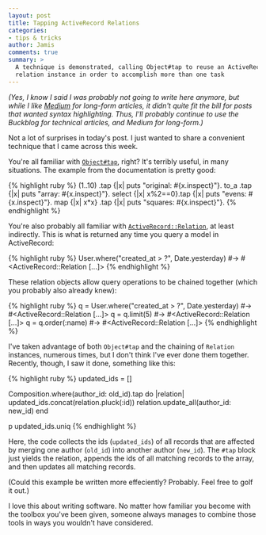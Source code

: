 ```yaml
---
layout: post
title: Tapping ActiveRecord Relations
categories:
- tips & tricks
author: Jamis
comments: true
summary: >
  A technique is demonstrated, calling Object#tap to reuse an ActiveRecord
  relation instance in order to accomplish more than one task
---
```


*(Yes, I know I said I was probably not going to write here anymore, but while I like [Medium](http://medium.com) for long-form articles, it didn't quite fit the bill for posts that wanted syntax highlighting. Thus, I'll probably continue to use the Buckblog for technical articles, and Medium for long-form.)*

Not a lot of surprises in today's post. I just wanted to share a convenient technique that I came across this week.

You're all familiar with [`Object#tap`](http://ruby-doc.org/core-2.3.0/Object.html#method-i-tap), right? It's terribly useful, in many situations. The example from the documentation is pretty good:

{% highlight ruby %}
(1..10)              .tap {|x| puts "original: #{x.inspect}"}.
  to_a               .tap {|x| puts "array:    #{x.inspect}"}.
  select {|x| x%2==0}.tap {|x| puts "evens:    #{x.inspect}"}.
  map    {|x| x*x}   .tap {|x| puts "squares:  #{x.inspect}"}.
{% endhighlight %}

You're also probably all familiar with [`ActiveRecord::Relation`](http://api.rubyonrails.org/classes/ActiveRecord/Relation.html), at least indirectly. This is what is returned any time you query a model in ActiveRecord:

{% highlight ruby %}
User.where("created_at > ?", Date.yesterday)
#-> #<ActiveRecord::Relation [...]>
{% endhighlight %}

These relation objects allow query operations to be chained together (which you probably also already knew):

{% highlight ruby %}
q = User.where("created_at > ?", Date.yesterday)
#-> #<ActiveRecord::Relation [...]>
q = q.limit(5)
#-> #<ActiveRecord::Relation [...]>
q = q.order(:name)
#-> #<ActiveRecord::Relation [...]>
{% endhighlight %}

I've taken advantage of both `Object#tap` and the chaining of `Relation` instances, numerous times, but I don't think I've ever done them together. Recently, though, I saw it done, something like this:

{% highlight ruby %}
updated_ids = []

Composition.where(author_id: old_id).tap do |relation|
  updated_ids.concat(relation.pluck(:id))
  relation.update_all(author_id: new_id)
end

p updated_ids.uniq
{% endhighlight %}

Here, the code collects the ids (`updated_ids`) of all records that are affected by merging one author (`old_id`) into another author (`new_id`). The `#tap` block just yields the relation, appends the ids of all matching records to the array, and then updates all matching records.

(Could this example be written more effeciently? Probably. Feel free to golf it out.)

I love this about writing software. No matter how familiar you become with the toolbox you've been given, someone always manages to combine those tools in ways you wouldn't have considered.
